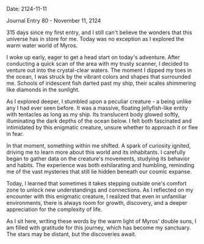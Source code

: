 Date: 2124-11-11

Journal Entry 80 - November 11, 2124

315 days since my first entry, and I still can't believe the wonders that this universe has in store for me. Today was no exception as I explored the warm water world of Myros.

I woke up early, eager to get a head start on today's adventure. After conducting a quick scan of the area with my trusty scanner, I decided to venture out into the crystal-clear waters. The moment I dipped my toes in the ocean, I was struck by the vibrant colors and shapes that surrounded me. Schools of iridescent fish darted past my ship, their scales shimmering like diamonds in the sunlight.

As I explored deeper, I stumbled upon a peculiar creature - a being unlike any I had ever seen before. It was a massive, floating jellyfish-like entity with tentacles as long as my ship. Its translucent body glowed softly, illuminating the dark depths of the ocean below. I felt both fascinated and intimidated by this enigmatic creature, unsure whether to approach it or flee in fear.

In that moment, something within me shifted. A spark of curiosity ignited, driving me to learn more about this world and its inhabitants. I carefully began to gather data on the creature's movements, studying its behavior and habits. The experience was both exhilarating and humbling, reminding me of the vast mysteries that still lie hidden beneath our cosmic expanse.

Today, I learned that sometimes it takes stepping outside one's comfort zone to unlock new understandings and connections. As I reflected on my encounter with this enigmatic creature, I realized that even in unfamiliar environments, there is always room for growth, discovery, and a deeper appreciation for the complexity of life.

As I sit here, writing these words by the warm light of Myros' double suns, I am filled with gratitude for this journey, which has become my sanctuary. The stars may be distant, but the discoveries await.